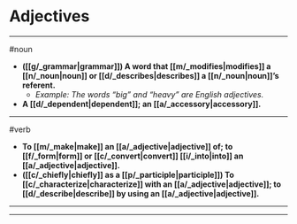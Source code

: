 # Adjectives
---
#noun
- **([[g/_grammar|grammar]]) A word that [[m/_modifies|modifies]] a [[n/_noun|noun]] or [[d/_describes|describes]] a [[n/_noun|noun]]’s referent.**
	- _Example: The words “big” and “heavy” are English adjectives._
- **A [[d/_dependent|dependent]]; an [[a/_accessory|accessory]].**
---
#verb
- **To [[m/_make|make]] an [[a/_adjective|adjective]] of; to [[f/_form|form]] or [[c/_convert|convert]] [[i/_into|into]] an [[a/_adjective|adjective]].**
- **([[c/_chiefly|chiefly]] as a [[p/_participle|participle]]) To [[c/_characterize|characterize]] with an [[a/_adjective|adjective]]; to [[d/_describe|describe]] by using an [[a/_adjective|adjective]].**
---
---
